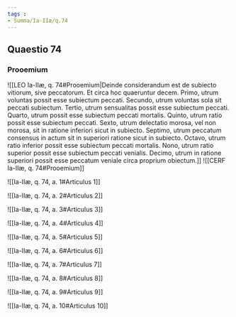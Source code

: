 ```yaml
---
tags : 
- Summa/Ia-IIæ/q.74
---
```


## Quaestio 74

### Prooemium

![[LEO Ia-IIæ, q. 74#Prooemium|Deinde considerandum est de subiecto vitiorum, sive peccatorum. Et circa hoc quaeruntur decem. Primo, utrum voluntas possit esse subiectum peccati. Secundo, utrum voluntas sola sit peccati subiectum. Tertio, utrum sensualitas possit esse subiectum peccati. Quarto, utrum possit esse subiectum peccati mortalis. Quinto, utrum ratio possit esse subiectum peccati. Sexto, utrum delectatio morosa, vel non morosa, sit in ratione inferiori sicut in subiecto. Septimo, utrum peccatum consensus in actum sit in superiori ratione sicut in subiecto. Octavo, utrum ratio inferior possit esse subiectum peccati mortalis. Nono, utrum ratio superior possit esse subiectum peccati venialis. Decimo, utrum in ratione superiori possit esse peccatum veniale circa proprium obiectum.]]
![[CERF Ia-IIæ, q. 74#Prooemium]]

![[Ia-IIæ, q. 74, a. 1#Articulus 1]]

![[Ia-IIæ, q. 74, a. 2#Articulus 2]]

![[Ia-IIæ, q. 74, a. 3#Articulus 3]]

![[Ia-IIæ, q. 74, a. 4#Articulus 4]]

![[Ia-IIæ, q. 74, a. 5#Articulus 5]]

![[Ia-IIæ, q. 74, a. 6#Articulus 6]]

![[Ia-IIæ, q. 74, a. 7#Articulus 7]]

![[Ia-IIæ, q. 74, a. 8#Articulus 8]]

![[Ia-IIæ, q. 74, a. 9#Articulus 9]]

![[Ia-IIæ, q. 74, a. 10#Articulus 10]]

